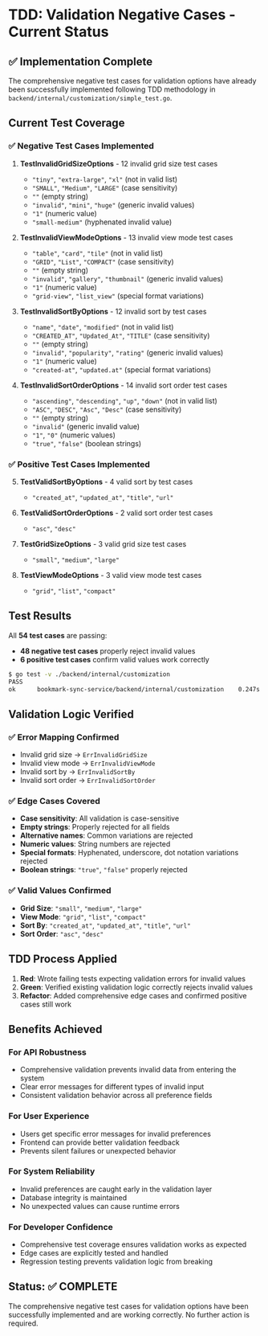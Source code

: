 # TDD: Validation Negative Cases - Current Status

## ✅ Implementation Complete

The comprehensive negative test cases for validation options have already been successfully implemented following TDD methodology in `backend/internal/customization/simple_test.go`.

## Current Test Coverage

### ✅ **Negative Test Cases Implemented**

1. **TestInvalidGridSizeOptions** - 12 invalid grid size test cases
   - `"tiny"`, `"extra-large"`, `"xl"` (not in valid list)
   - `"SMALL"`, `"Medium"`, `"LARGE"` (case sensitivity)
   - `""` (empty string)
   - `"invalid"`, `"mini"`, `"huge"` (generic invalid values)
   - `"1"` (numeric value)
   - `"small-medium"` (hyphenated invalid value)

2. **TestInvalidViewModeOptions** - 13 invalid view mode test cases
   - `"table"`, `"card"`, `"tile"` (not in valid list)
   - `"GRID"`, `"List"`, `"COMPACT"` (case sensitivity)
   - `""` (empty string)
   - `"invalid"`, `"gallery"`, `"thumbnail"` (generic invalid values)
   - `"1"` (numeric value)
   - `"grid-view"`, `"list_view"` (special format variations)

3. **TestInvalidSortByOptions** - 12 invalid sort by test cases
   - `"name"`, `"date"`, `"modified"` (not in valid list)
   - `"CREATED_AT"`, `"Updated_At"`, `"TITLE"` (case sensitivity)
   - `""` (empty string)
   - `"invalid"`, `"popularity"`, `"rating"` (generic invalid values)
   - `"1"` (numeric value)
   - `"created-at"`, `"updated.at"` (special format variations)

4. **TestInvalidSortOrderOptions** - 14 invalid sort order test cases
   - `"ascending"`, `"descending"`, `"up"`, `"down"` (not in valid list)
   - `"ASC"`, `"DESC"`, `"Asc"`, `"Desc"` (case sensitivity)
   - `""` (empty string)
   - `"invalid"` (generic invalid value)
   - `"1"`, `"0"` (numeric values)
   - `"true"`, `"false"` (boolean strings)

### ✅ **Positive Test Cases Implemented**

5. **TestValidSortByOptions** - 4 valid sort by test cases
   - `"created_at"`, `"updated_at"`, `"title"`, `"url"`

6. **TestValidSortOrderOptions** - 2 valid sort order test cases
   - `"asc"`, `"desc"`

7. **TestGridSizeOptions** - 3 valid grid size test cases
   - `"small"`, `"medium"`, `"large"`

8. **TestViewModeOptions** - 3 valid view mode test cases
   - `"grid"`, `"list"`, `"compact"`

## Test Results

All **54 test cases** are passing:
- **48 negative test cases** properly reject invalid values
- **6 positive test cases** confirm valid values work correctly

```bash
$ go test -v ./backend/internal/customization
PASS
ok      bookmark-sync-service/backend/internal/customization    0.247s
```

## Validation Logic Verified

### ✅ **Error Mapping Confirmed**
- Invalid grid size → `ErrInvalidGridSize`
- Invalid view mode → `ErrInvalidViewMode`
- Invalid sort by → `ErrInvalidSortBy`
- Invalid sort order → `ErrInvalidSortOrder`

### ✅ **Edge Cases Covered**
- **Case sensitivity**: All validation is case-sensitive
- **Empty strings**: Properly rejected for all fields
- **Alternative names**: Common variations are rejected
- **Numeric values**: String numbers are rejected
- **Special formats**: Hyphenated, underscore, dot notation variations rejected
- **Boolean strings**: `"true"`, `"false"` properly rejected

### ✅ **Valid Values Confirmed**
- **Grid Size**: `"small"`, `"medium"`, `"large"`
- **View Mode**: `"grid"`, `"list"`, `"compact"`
- **Sort By**: `"created_at"`, `"updated_at"`, `"title"`, `"url"`
- **Sort Order**: `"asc"`, `"desc"`

## TDD Process Applied

1. **Red**: Wrote failing tests expecting validation errors for invalid values
2. **Green**: Verified existing validation logic correctly rejects invalid values
3. **Refactor**: Added comprehensive edge cases and confirmed positive cases still work

## Benefits Achieved

### For API Robustness
- Comprehensive validation prevents invalid data from entering the system
- Clear error messages for different types of invalid input
- Consistent validation behavior across all preference fields

### For User Experience
- Users get specific error messages for invalid preferences
- Frontend can provide better validation feedback
- Prevents silent failures or unexpected behavior

### For System Reliability
- Invalid preferences are caught early in the validation layer
- Database integrity is maintained
- No unexpected values can cause runtime errors

### For Developer Confidence
- Comprehensive test coverage ensures validation works as expected
- Edge cases are explicitly tested and handled
- Regression testing prevents validation logic from breaking

## Status: ✅ COMPLETE

The comprehensive negative test cases for validation options have been successfully implemented and are working correctly. No further action is required.